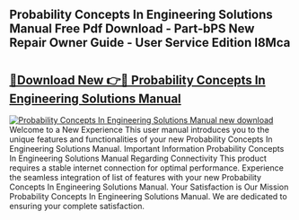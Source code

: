 ## Probability Concepts In Engineering Solutions Manual Free Pdf Download - Part-bPS New Repair Owner Guide - User Service Edition I8Mca

# <h2><a href="http://bc67699.oget.top/?id=Probability+Concepts+In+Engineering+Solutions+Manual">🔗Download New 👉🔴 Probability Concepts In Engineering Solutions Manual</a></h2>

[![Probability Concepts In Engineering Solutions Manual new download](https://i.imgur.com/5g1atiW.png)](http://bc67699.oget.top/?id=Probability+Concepts+In+Engineering+Solutions+Manual)
Welcome to a New Experience This user manual introduces you to the unique features and functionalities of your new Probability Concepts In Engineering Solutions Manual. Important Information Probability Concepts In Engineering Solutions Manual Regarding Connectivity This product requires a stable internet connection for optimal performance. Experience the seamless integration of list of features with your new Probability Concepts In Engineering Solutions Manual. Your Satisfaction is Our Mission Probability Concepts In Engineering Solutions Manual. We are dedicated to ensuring your complete satisfaction.
